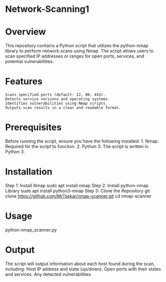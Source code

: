 # Network-Scanning1

# Overview
This repository contains a Python script that utilizes the python-nmap library to perform network scans using Nmap. The script allows users to scan specified IP addresses or ranges for open ports, services, and potential vulnerabilities.

# Features
    Scans specified ports (default: 22, 80, 443).
    Detects service versions and operating systems.
    Identifies vulnerabilities using Nmap scripts.
    Outputs scan results in a clear and readable format.
    

# Prerequisites
Before running the script, ensure you have the following installed:
    1. Nmap: Required for the script to function.
    2. Python 3: The script is written in Python 3.

# Installation
Step 1: Install Nmap
  sudo apt install nmap
Step 2: Install python-nmap Library
  sudo apt install python3-nmap
Step 3: Clone the Repository
  git clone https://github.com/MrTsekar/nmap-scanner.git
cd nmap-scanner

# Usage
python nmap_scanner.py <target>

# Output
The script will output information about each host found during the scan, including:
    Host IP address and state (up/down).
    Open ports with their states and services.
    Any detected vulnerabilities
    


